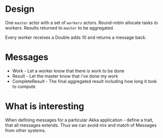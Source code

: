 Design
======

One `master` actor with a set of `workers` actors. Round-robin allocate tasks to workers.
Results returned to `master` to be aggregated.

Every worker receives a Double adds 10 and returns a message back.

Messages
========
* Work - Let a worker know that there is work to be done
* Result - Let the master know that i've done my work
* CompleteResult - The final aggregated result including how long it took to compute

What is interesting
===================
When defining messages for a particular Akka application - define a trait, that all messages extends.
Thus we can avoid mix and match of Messages from other systems.

